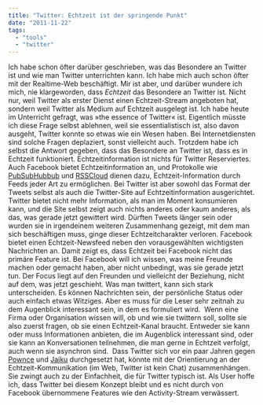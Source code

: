 ```yaml
---
title: "Twitter: Echtzeit ist der springende Punkt"
date: "2011-11-22"
tags: 
  - "tools"
  - "twitter"
---
```


Ich habe schon öfter darüber geschrieben, was das Besondere an Twitter ist und wie man Twitter unterrichten kann. Ich habe mich auch schon öfter mit der Realtime-Web beschäftigt. Mir ist aber, und darüber wundere ich mich, nie klargeworden, dass _Echtzeit_ das Besondere an Twitter ist. Nicht nur, weil Twitter als erster Dienst einen Echtzeit-Stream angeboten hat, sondern weil Twitter als Medium auf Echtzeit ausgelegt ist. Ich habe heute im Unterricht gefragt, was »the essence of Twitter« ist. Eigentlich müsste ich diese Frage selbst ablehnen, weil sie essentialistisch ist, also davon ausgeht, Twitter konnte so etwas wie ein Wesen haben. Bei Internetdiensten sind solche Fragen deplaziert, sonst vielleicht auch. Trotzdem habe ich selbst die Antwort gegeben, dass das Besondere an Twitter ist, dass es in Echtzeit funktioniert. Echtzeitinformation ist nichts für Twitter Reserviertes. Auch Facebook bietet Echtzeitinformation an, und Protokolle wie [PubSubHubbub](http://code.google.com/p/pubsubhubbub/) und [RSSCloud](http://rsscloud.org/) dienen dazu, Echtzeit-Information durch Feeds jeder Art zu ermöglichen. Bei Twitter ist aber sowohl das Format der Tweets selbst als auch die Twitter-Site auf Echtzeitinformation ausgerichtet. Twitter bietet nicht mehr Information, als man im Moment konsumieren kann, und die Site selbst zeigt auch nichts anderes oder kaum anderes, als das, was gerade jetzt gewittert wird. Dürften Tweets länger sein oder wurden sie in irgendeinem weiteren Zusammenhang gezeigt, mit dem man sich beschäftigen muss, ginge dieser Echtzeitcharakter verloren. Facebook bietet einen Echtzeit-Newsfeed neben den vorausgewählten wichtigsten Nachrichten an. Damit zeigt es, dass Echtzeit bei Facebook nicht das primäre Feature ist. Bei Facebook will ich wissen, was meine Freunde machen oder gemacht haben, aber nicht unbedingt, was sie gerade jetzt tun. Der Focus liegt auf den Freunden und vielleicht der Beziehung, nicht auf dem, was jetzt geschieht. Was man twittert, kann sich stark unterscheiden. Es können Nachrichten sein, der persönliche Status oder auch einfach etwas Witziges. Aber es muss für die Leser sehr zeitnah zu dem Augenblick interessant sein, in dem es formuliert wird.  Wenn eine Firma oder Organisation wissen will, ob und wie sie twittern soll, sollte sie also zuerst fragen, ob sie einen Echtzeit-Kanal braucht. Entweder sie kann oder muss Informationen anbieten, die im Augenblick interessant sind, oder sie kann an Konversationen teilnehmen, die man gerne in Echtzeit verfolgt, auch wenn sie asynchron sind.  Dass Twitter sich vor ein paar Jahren gegen [Pownce](http://en.wikipedia.org/wiki/Pownce) und [Jaiku](http://de.wikipedia.org/wiki/Jaiku) durchgesetzt hat, könnte mit der Orientierung an der Echtzeit-Kommunikation (im Web, Twitter ist kein Chat) zusammenhängen. Sie zwingt auch zu der Einfachheit, die für Twitter typisch ist. Als User hoffe ich, dass Twitter bei diesem Konzept bleibt und es nicht durch von Facebook übernommene Features wie den Activity-Stream verwässert.
